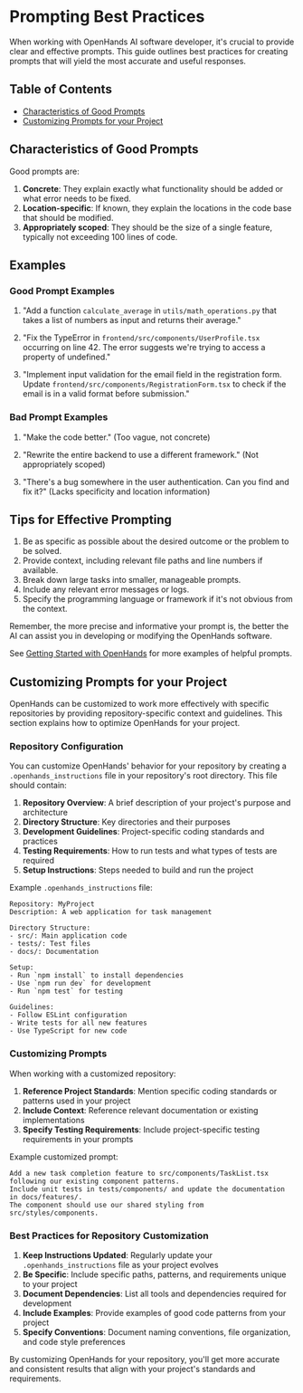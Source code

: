 # Prompting Best Practices

When working with OpenHands AI software developer, it's crucial to provide clear and effective prompts. This guide outlines best practices for creating prompts that will yield the most accurate and useful responses.

## Table of Contents

- [Characteristics of Good Prompts](#characteristics-of-good-prompts)
- [Customizing Prompts for your Project](#customizing-prompts-for-your-project)

## Characteristics of Good Prompts

Good prompts are:

1. **Concrete**: They explain exactly what functionality should be added or what error needs to be fixed.
2. **Location-specific**: If known, they explain the locations in the code base that should be modified.
3. **Appropriately scoped**: They should be the size of a single feature, typically not exceeding 100 lines of code.

## Examples

### Good Prompt Examples

1. "Add a function `calculate_average` in `utils/math_operations.py` that takes a list of numbers as input and returns their average."

2. "Fix the TypeError in `frontend/src/components/UserProfile.tsx` occurring on line 42. The error suggests we're trying to access a property of undefined."

3. "Implement input validation for the email field in the registration form. Update `frontend/src/components/RegistrationForm.tsx` to check if the email is in a valid format before submission."

### Bad Prompt Examples

1. "Make the code better." (Too vague, not concrete)

2. "Rewrite the entire backend to use a different framework." (Not appropriately scoped)

3. "There's a bug somewhere in the user authentication. Can you find and fix it?" (Lacks specificity and location information)

## Tips for Effective Prompting

1. Be as specific as possible about the desired outcome or the problem to be solved.
2. Provide context, including relevant file paths and line numbers if available.
3. Break down large tasks into smaller, manageable prompts.
4. Include any relevant error messages or logs.
5. Specify the programming language or framework if it's not obvious from the context.

Remember, the more precise and informative your prompt is, the better the AI can assist you in developing or modifying the OpenHands software.

See [Getting Started with OpenHands](./getting-started) for more examples of helpful prompts.

## Customizing Prompts for your Project

OpenHands can be customized to work more effectively with specific repositories by providing repository-specific context and guidelines. This section explains how to optimize OpenHands for your project.

### Repository Configuration

You can customize OpenHands' behavior for your repository by creating a `.openhands_instructions` file in your repository's root directory. This file should contain:

1. **Repository Overview**: A brief description of your project's purpose and architecture
2. **Directory Structure**: Key directories and their purposes
3. **Development Guidelines**: Project-specific coding standards and practices
4. **Testing Requirements**: How to run tests and what types of tests are required
5. **Setup Instructions**: Steps needed to build and run the project

Example `.openhands_instructions` file:
```
Repository: MyProject
Description: A web application for task management

Directory Structure:
- src/: Main application code
- tests/: Test files
- docs/: Documentation

Setup:
- Run `npm install` to install dependencies
- Use `npm run dev` for development
- Run `npm test` for testing

Guidelines:
- Follow ESLint configuration
- Write tests for all new features
- Use TypeScript for new code
```

### Customizing Prompts

When working with a customized repository:

1. **Reference Project Standards**: Mention specific coding standards or patterns used in your project
2. **Include Context**: Reference relevant documentation or existing implementations
3. **Specify Testing Requirements**: Include project-specific testing requirements in your prompts

Example customized prompt:
```
Add a new task completion feature to src/components/TaskList.tsx following our existing component patterns. 
Include unit tests in tests/components/ and update the documentation in docs/features/.
The component should use our shared styling from src/styles/components.
```

### Best Practices for Repository Customization

1. **Keep Instructions Updated**: Regularly update your `.openhands_instructions` file as your project evolves
2. **Be Specific**: Include specific paths, patterns, and requirements unique to your project
3. **Document Dependencies**: List all tools and dependencies required for development
4. **Include Examples**: Provide examples of good code patterns from your project
5. **Specify Conventions**: Document naming conventions, file organization, and code style preferences

By customizing OpenHands for your repository, you'll get more accurate and consistent results that align with your project's standards and requirements.
